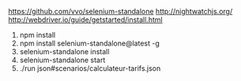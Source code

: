 https://github.com/vvo/selenium-standalone
http://nightwatchjs.org/
http://webdriver.io/guide/getstarted/install.html

1. npm install
2. npm install selenium-standalone@latest -g
3. selenium-standalone install
4. selenium-standalone start
5. ./run json#scenarios/calculateur-tarifs.json
